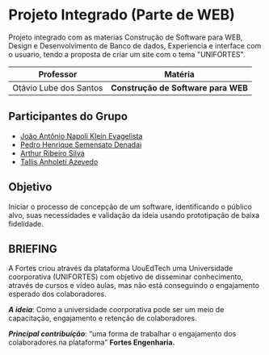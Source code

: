 #  Projeto Integrado (Parte de WEB)

Projeto integrado com as materias Construção de Software para WEB, Design e Desenvolvimento de Banco de dados, Experiencia e interface com o usuario, tendo a proposta de criar um site com o tema "UNIFORTES".

| Professor | Matéria |
| --- | --- |
| Otávio Lube dos Santos | **Construção de Software para WEB** |


##  Participantes do Grupo

- [João Antônio Napoli Klein Evagelista](https://github.com/JoaoAntonio27)
- [Pedro Henrique Semensato Denadai](https://github.com/PedroDenadai)
- [Arthur Ribeiro Silva](https://github.com/arthurrsilva)
- [Tallis Anholeti Azevedo](https://github.com/tallisazevedo)

##  Objetivo

Iniciar o processo de concepção de um software, identificando o público alvo, suas necessidades e validação da ideia usando prototipação de baixa fidelidade.

##  BRIEFING

A Fortes criou através da plataforma UouEdTech uma Universidade coorporativa (UNIFORTES) com objetivo de disseminar conhecimento, através de cursos e vídeo aulas, mas não está conseguindo o engajamento esperado dos colaboradores. 

***A ideia***: Como a universidade coorporativa pode ser um meio de capacitação, engajamento e retenção de colaboradores. 

***Principal contribuição***: “uma forma de trabalhar o engajamento dos colaboradores na plataforma” **Fortes Engenharia.**
